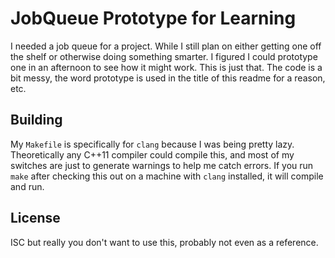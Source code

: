 # JobQueue Prototype for Learning

I needed a job queue for a project. While I still plan on either getting one off
the shelf or otherwise doing something smarter. I figured I could prototype one
in an afternoon to see how it might work. This is just that. The code is a bit
messy, the word prototype is used in the title of this readme for a reason, etc.

## Building

My `Makefile` is specifically for `clang` because I was being pretty lazy.
Theoretically any C++11 compiler could compile this, and most of my switches are
just to generate warnings to help me catch errors. If you run `make` after
checking this out on a machine with `clang` installed, it will compile and run.

## License

ISC but really you don't want to use this, probably not even as a reference.
